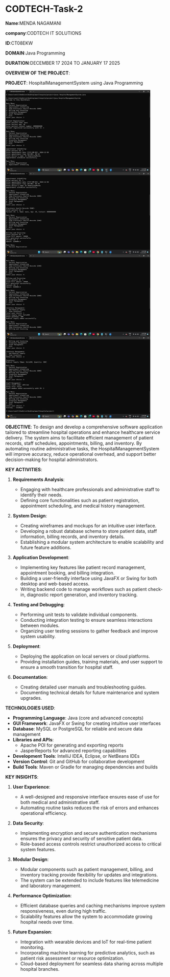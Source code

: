 # CODTECH-Task-2

**Name**:MENDA NAGAMANI

**company**:CODTECH IT SOLUTIONS

**ID**:CT08EKW

**DOMAIN**:Java Programming

**DURATION**:DECEMBER 17 2024 TO JANUARY 17 2025



**OVERVIEW OF THE PROJECT**:

**PROJECT**: HospitalManagementSystem using Java Programming

![image alt](https://github.com/NagamaniMenda/CODTECH-Task-2/blob/97f2025ff1f5d5038e7bec0c04c7ea4d44aaef51/hema.jpg)

**OBJECTIVE**:
To design and develop a comprehensive software application tailored to streamline hospital operations and enhance healthcare service delivery. The system aims to facilitate efficient management of patient records, staff schedules, appointments, billing, and inventory. By automating routine administrative tasks, the HospitalManagementSystem will improve accuracy, reduce operational overhead, and support better decision-making for hospital administrators.

**KEY ACTIVITIES**:

1. **Requirements Analysis**:

   - Engaging with healthcare professionals and administrative staff to identify their needs.
   - Defining core functionalities such as patient registration, appointment scheduling, and medical history management.

2. **System Design**:

   - Creating wireframes and mockups for an intuitive user interface.
   - Developing a robust database schema to store patient data, staff information, billing records, and inventory details.
   - Establishing a modular system architecture to enable scalability and future feature additions.

3. **Application Development**:

   - Implementing key features like patient record management, appointment booking, and billing integration.
   - Building a user-friendly interface using JavaFX or Swing for both desktop and web-based access.
   - Writing backend code to manage workflows such as patient check-in, diagnostic report generation, and inventory tracking.

4. **Testing and Debugging**:

   - Performing unit tests to validate individual components.
   - Conducting integration testing to ensure seamless interactions between modules.
   - Organizing user testing sessions to gather feedback and improve system usability.

5. **Deployment**:

   - Deploying the application on local servers or cloud platforms.
   - Providing installation guides, training materials, and user support to ensure a smooth transition for hospital staff.

6. **Documentation**:

   - Creating detailed user manuals and troubleshooting guides.
   - Documenting technical details for future maintenance and system upgrades.

**TECHNOLOGIES USED**:

- **Programming Language**: Java (core and advanced concepts)
- **GUI Framework**: JavaFX or Swing for creating intuitive user interfaces
- **Database**: MySQL or PostgreSQL for reliable and secure data management
- **Libraries and APIs**:
  - Apache POI for generating and exporting reports
  - JasperReports for advanced reporting capabilities
- **Development Tools**: IntelliJ IDEA, Eclipse, or NetBeans IDEs
- **Version Control**: Git and GitHub for collaborative development
- **Build Tools**: Maven or Gradle for managing dependencies and builds

**KEY INSIGHTS**:

1. **User Experience**:

   - A well-designed and responsive interface ensures ease of use for both medical and administrative staff.
   - Automating routine tasks reduces the risk of errors and enhances operational efficiency.

2. **Data Security**:

   - Implementing encryption and secure authentication mechanisms ensures the privacy and security of sensitive patient data.
   - Role-based access controls restrict unauthorized access to critical system features.

3. **Modular Design**:

   - Modular components such as patient management, billing, and inventory tracking provide flexibility for updates and integrations.
   - The system can be extended to include features like telemedicine and laboratory management.

4. **Performance Optimization**:

   - Efficient database queries and caching mechanisms improve system responsiveness, even during high traffic.
   - Scalability features allow the system to accommodate growing hospital needs over time.

5. **Future Expansion**:

   - Integration with wearable devices and IoT for real-time patient monitoring.
   - Incorporating machine learning for predictive analytics, such as patient risk assessment or resource optimization.
   - Cloud-based deployment for seamless data sharing across multiple hospital branches.



